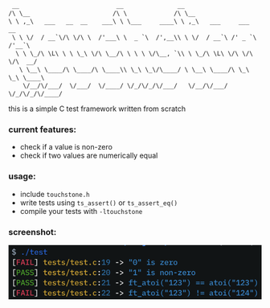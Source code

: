 ```
 __                           __               __
/\ \__                       /\ \             /\ \__
\ \ ,_\   ___   __  __    ___\ \ \___     ____\ \ ,_\   ___     ___      __
 \ \ \/  / __`\/\ \/\ \  /'___\ \  _ `\  /',__\\ \ \/  / __`\ /' _ `\  /'__`\
  \ \ \_/\ \L\ \ \ \_\ \/\ \__/\ \ \ \ \/\__, `\\ \ \_/\ \L\ \/\ \/\ \/\  __/
   \ \__\ \____/\ \____/\ \____\\ \_\ \_\/\____/ \ \__\ \____/\ \_\ \_\ \____\
    \/__/\/___/  \/___/  \/____/ \/_/\/_/\/___/   \/__/\/___/  \/_/\/_/\/____/
```

this is a simple C test framework written from scratch

### current features:

- check if a value is non-zero
- check if two values are numerically equal

### usage:

- include `touchstone.h`
- write tests using `ts_assert()` or `ts_assert_eq()`
- compile your tests with `-ltouchstone`

### screenshot:

![Screenshot of touchstone in use](screenshot.png?raw=true "Screenshot")
